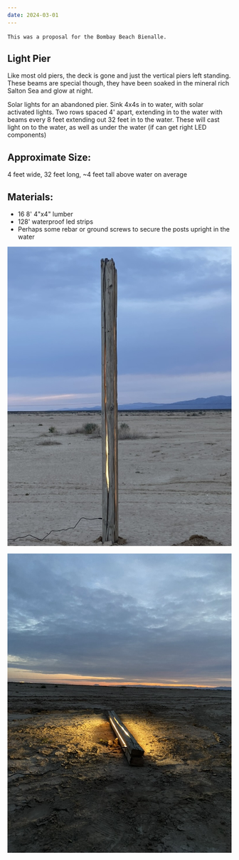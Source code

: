```yaml
---
date: 2024-03-01
---
```

`This was a proposal for the Bombay Beach Bienalle.`
## Light Pier

Like most old piers, the deck is gone and just the vertical piers left standing. These beams are special though, they have been soaked in the mineral rich Salton Sea and glow at night.

Solar lights for an abandoned pier. Sink 4x4s in to water, with solar activated lights. Two rows spaced 4' apart, extending in to the water with beams every 8 feet extending out 32 feet in to the water. These will cast light on to the water, as well as under the water (if can get right LED components)

## **Approximate** Size:
4 feet wide, 32 feet long, ~4 feet tall above water on average

##  **Materials**: 
- 16 8' 4"x4" lumber
- 128' waterproof led strips
- Perhaps some rebar or ground screws to secure the posts upright in the water

![](../../../public/attachments/49B0D0EC-0844-4F51-AE28-B654E841531A_1_105_c-1.jpeg)

![](../../../public/attachments/6367CACB-52AC-4B22-8E86-093A3EE501A6_1_105_c-1.jpeg)